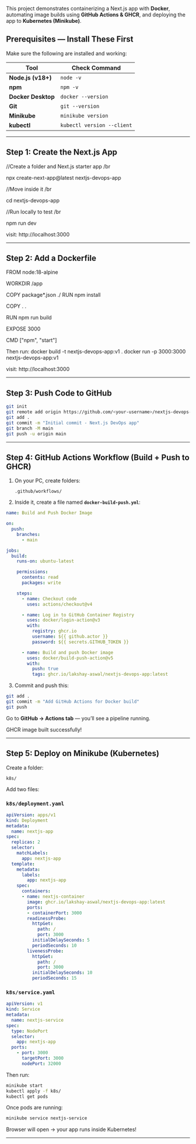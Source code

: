 This project demonstrates containerizing a Next.js app with **Docker**, automating image builds using **GitHub Actions & GHCR**, and deploying the app to **Kubernetes (Minikube)**.

## Prerequisites — Install These First

Make sure the following are installed and working:

| Tool               | Check Command              | 
| ------------------ | -------------------------- | 
| **Node.js (v18+)** | `node -v`                  | 
| **npm**            | `npm -v`                   | 
| **Docker Desktop** | `docker --version`         | 
| **Git**            | `git --version`            | 
| **Minikube**       | `minikube version`         | 
| **kubectl**        | `kubectl version --client` |

---

## Step 1: Create the Next.js App

//Create a folder and Next.js starter app /br

npx create-next-app@latest nextjs-devops-app

//Move inside it /br

cd nextjs-devops-app

//Run locally to test /br

npm run dev

visit: http://localhost:3000

---

## Step 2: Add a Dockerfile

FROM node:18-alpine

WORKDIR /app

COPY package*.json ./
RUN npm install

COPY . .

RUN npm run build

EXPOSE 3000

CMD ["npm", "start"]


Then run:
docker build -t nextjs-devops-app:v1 .
docker run -p 3000:3000 nextjs-devops-app:v1

visit: http://localhost:3000

---

## Step 3: Push Code to GitHub

```bash
git init
git remote add origin https://github.com/<your-username>/nextjs-devops-app.git
git add .
git commit -m "Initial commit - Next.js DevOps app"
git branch -M main
git push -u origin main
```

---

## Step 4: GitHub Actions Workflow (Build + Push to GHCR)

1. On your PC, create folders:

   ```
   .github/workflows/
   ```
2. Inside it, create a file named **`docker-build-push.yml`**:

```yaml
name: Build and Push Docker Image

on:
  push:
    branches:
      - main

jobs:
  build:
    runs-on: ubuntu-latest

    permissions:
      contents: read
      packages: write

    steps:
      - name: Checkout code
        uses: actions/checkout@v4

      - name: Log in to GitHub Container Registry
        uses: docker/login-action@v3
        with:
          registry: ghcr.io
          username: ${{ github.actor }}
          password: ${{ secrets.GITHUB_TOKEN }}

      - name: Build and push Docker image
        uses: docker/build-push-action@v5
        with:
          push: true
          tags: ghcr.io/lakshay-aswal/nextjs-devops-app:latest

```

3. Commit and push this:

```bash
git add .
git commit -m "Add GitHub Actions for Docker build"
git push
```

Go to **GitHub → Actions tab** — you’ll see a pipeline running.

GHCR image built successfully!

---

## Step 5: Deploy on Minikube (Kubernetes)

Create a folder:

```
k8s/
```

Add two files:

### `k8s/deployment.yaml`

```yaml
apiVersion: apps/v1
kind: Deployment
metadata:
  name: nextjs-app
spec:
  replicas: 2
  selector:
    matchLabels:
      app: nextjs-app
  template:
    metadata:
      labels:
        app: nextjs-app
    spec:
      containers:
      - name: nextjs-container
        image: ghcr.io/lakshay-aswal/nextjs-devops-app:latest
        ports:
        - containerPort: 3000
        readinessProbe:
          httpGet:
            path: /
            port: 3000
          initialDelaySeconds: 5
          periodSeconds: 10
        livenessProbe:
          httpGet:
            path: /
            port: 3000
          initialDelaySeconds: 10
          periodSeconds: 15
```

### `k8s/service.yaml`

```yaml
apiVersion: v1
kind: Service
metadata:
  name: nextjs-service
spec:
  type: NodePort
  selector:
    app: nextjs-app
  ports:
    - port: 3000
      targetPort: 3000
      nodePort: 32000
```

Then run:

```bash
minikube start
kubectl apply -f k8s/
kubectl get pods
```

Once pods are running:

```bash
minikube service nextjs-service
```

Browser will open → your app runs inside Kubernetes!

---
